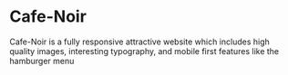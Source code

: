 # Cafe-Noir
Cafe-Noir is a fully responsive attractive website which includes high quality images, interesting typography, and mobile first features like the hamburger menu

